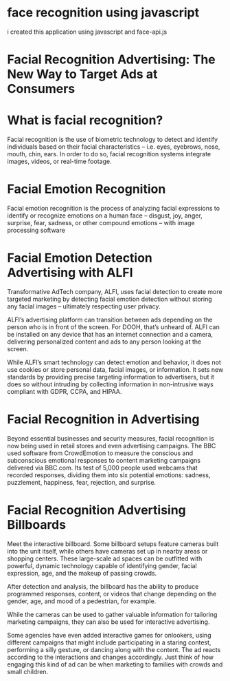 # face recognition using javascript
 i created this application using javascript and face-api.js

# Facial Recognition Advertising: The New Way to Target Ads at Consumers

# What is facial recognition?
Facial recognition is the use of biometric technology to detect and identify individuals based on their facial characteristics – i.e. eyes, eyebrows, nose, mouth, chin, ears. In order to do so, facial recognition systems integrate images, videos, or real-time footage.

# Facial Emotion Recognition
Facial emotion recognition is the process of analyzing facial expressions to identify or recognize emotions on a human face – disgust, joy, anger, surprise, fear, sadness, or other compound emotions – with image processing software

# Facial Emotion Detection Advertising with ALFI
Transformative AdTech company, ALFI, uses facial detection to create more targeted marketing by detecting facial emotion detection without storing any facial images – ultimately respecting user privacy. 

ALFI’s advertising platform can transition between ads depending on the person who is in front of the screen. For DOOH, that’s unheard of. ALFI can be installed on any device that has an internet connection and a camera, delivering personalized content and ads to any person looking at the screen.

While ALFI’s smart technology can detect emotion and behavior, it does not use cookies or store personal data, facial images, or information. It sets new standards by providing precise targeting information to advertisers, but it does so without intruding by collecting information in non-intrusive ways compliant with GDPR, CCPA, and HIPAA.

# Facial Recognition in Advertising
Beyond essential businesses and security measures, facial recognition is now being used in retail stores and even advertising campaigns. The BBC used software from CrowdEmotion to measure the conscious and subconscious emotional responses to content marketing campaigns delivered via BBC.com. Its test of 5,000 people used webcams that recorded responses, dividing them into six potential emotions: sadness, puzzlement, happiness, fear, rejection, and surprise.  

# Facial Recognition Advertising Billboards
Meet the interactive billboard. Some billboard setups feature cameras built into the unit itself, while others have cameras set up in nearby areas or shopping centers. These large-scale ad spaces can be outfitted with powerful, dynamic technology capable of identifying gender, facial expression, age, and the makeup of passing crowds. 

After detection and analysis, the billboard has the ability to produce programmed responses, content, or videos that change depending on the gender, age, and mood of a pedestrian, for example.  

While the cameras can be used to gather valuable information for tailoring marketing campaigns, they can also be used for interactive advertising. 

Some agencies have even added interactive games for onlookers, using different campaigns that might include participating in a staring contest, performing a silly gesture, or dancing along with the content. The ad reacts according to the interactions and changes accordingly. Just think of how engaging this kind of ad can be when marketing to families with crowds and small children. 
